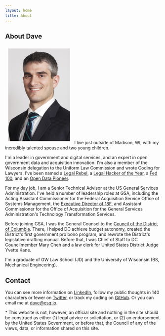 ```yaml
---
layout: home
title: About
---
```


## About Dave

<img src="/assets/images/Zvenyach.jpg" class=".visible-sm img-circle pull-right" width="200" style="padding:10px" />
I live just outside of Madison, WI, with my incredibly talented spouse and two young children.

I'm a leader in government and digital services, and an expert in open government data and acquisition innovation. I'm also a member of the Wisconsin delegation to the Uniform Law Commission and wrote Coding for Lawyers. I've been named a [Legal Rebel](http://www.abajournal.com/legalrebels/article/v_david_zvenyach_profile/), a [Legal Hacker of the Year](http://dclegalhackers.org/blog/2015/01/06/the2014lehackiewinners.html), a [Fed 100](https://fcw.com/articles/2017/03/30/fed100-zvenyach-david.aspx), and an [Open Data Pioneer](https://usopendata.org/2014/12/17/zvenyach/).

For my day job, I am a Senior Technical Advisor at the US General Services Administration. I've held a number of leadership roles at GSA, including the Acting Assistant Commissioner for the Federal Acquisition Service Office of Systems Management, the [Executive Director of 18F](https://18f.gsa.gov), and Assistant Commissioner for the Office of Acquisition for the General Services Administration's Technology Transformation Services.

Before joining GSA, I was the General Counsel to the [Council of the District of Columbia](http://dccouncil.us). There, I helped DC achieve budget autonomy, created the District's first government pro bono program, and rewrote the District's legislative drafting manual. Before that, I was Chief of Staff to DC Councilmember Mary Cheh and a law clerk for United States District Judge Yvette Kane.

I'm a graduate of GW Law School (JD) and the University of Wisconsin (BS, Mechanical Engineering).

## Contact

You can see more information on [LinkedIn](https://www.linkedin.com/in/vdavez/), follow my public thoughts in 140 characters or fewer on [Twitter](https://twitter.com/vdavez), or track my coding on [GitHub](https://github.com/vzvenyach). Or you can email me at [dave@esq.io](mailto:dave@esq.io).

\* This website is not, however, an official site and nothing in the site should be construed as either (1) legal advice or solicitation, or (2) an endorsement by the United States Government, or before that, the Council of any of the views, data, or information shared on this site.

